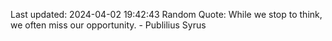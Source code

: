 Last updated: 2024-04-02 19:42:43
Random Quote: While we stop to think, we often miss our opportunity. - Publilius Syrus